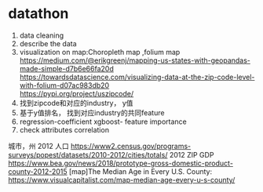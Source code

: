 # datathon
1. data cleaning
2. describe the data
3. visualization on map:Choropleth map ,folium map  
   https://medium.com/@erikgreenj/mapping-us-states-with-geopandas-made-simple-d7b6e66fa20d  
   https://towardsdatascience.com/visualizing-data-at-the-zip-code-level-with-folium-d07ac983db20  
   https://pypi.org/project/uszipcode/  
4. 找到zipcode和对应的industry， y值
5. 基于y值排名， 找到对应industry的共同feature
6. regression-coefficient
   xgboost- feature importance
7. check attributes correlation


城市，州 2012 人口 https://www2.census.gov/programs-surveys/popest/datasets/2010-2012/cities/totals/
2012 ZIP GDP https://www.bea.gov/news/2018/prototype-gross-domestic-product-county-2012-2015
[map]The Median Age in Every U.S. County: https://www.visualcapitalist.com/map-median-age-every-u-s-county/
